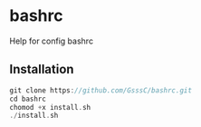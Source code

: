 # bashrc
Help for config bashrc

## Installation
```go
git clone https://github.com/GsssC/bashrc.git
cd bashrc
chomod +x install.sh
./install.sh
```
